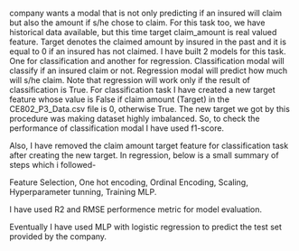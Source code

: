 company wants a modal that is not only predicting if an insured will claim but also the amount if s/he chose to claim. For this task too, we have historical data available, but this time target claim_amount is real valued feature. Target denotes the claimed amount by insured in the past and it is equal to 0 if an insured has not claimed. I have built 2 models for this task. One for classification and another for regression. Classification modal will classify if an insured claim or not. Regression modal will predict how much will s/he claim. Note that regression will work only if the result of classification is True.
For classification task I have created a new target feature whose value is False if claim amount (Target) in the CE802_P3_Data.csv file is 0, otherwise True. The new target we got by this procedure was making dataset highly imbalanced. So, to check the performance of classification modal I have used f1-score.

Also, I have removed the claim amount target feature for classification task after creating the new target.
In regression, below is a small summary of steps which i followed-

Feature Selection, 
One hot encoding, 
Ordinal Encoding, 
Scaling, 
Hyperparameter tunning, 
Training MLP.

I have used R2 and RMSE performence metric for model evaluation.

Eventually I have used MLP with logistic regression to predict the test set provided by the company.
